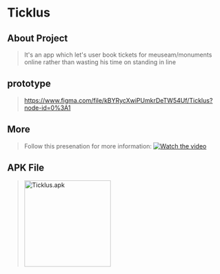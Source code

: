 # Ticklus


## About Project
> It's an app which let's user book tickets for meuseam/monuments online rather than wasting his time on standing in line


## prototype
> https://www.figma.com/file/kBYRycXwiPUmkrDeTW54Uf/Ticklus?node-id=0%3A1


## More
> Follow this presenation for more information:
> [![Watch the video](https://user-images.githubusercontent.com/58760825/159652817-45002001-c1b1-4a7a-ba7c-d6a16e6d2da4.png)](https://youtu.be/6BOP0-KYUu4)

## APK File
> <a href="https://drive.google.com/file/d/1gtjshzThag1sdq3EKQs6U8Q2UCkiUtnu/view?usp=sharing" rel="Ticklus" target="*"><img src="https://user-images.githubusercontent.com/58760825/159648566-4c81a94e-2c86-4384-979c-c2ab62cefdc6.gif" height="200" width="200" alt="Ticklus.apk" /></a>



<!-- > [![Watch the video](https://user-images.githubusercontent.com/58760825/159648566-4c81a94e-2c86-4384-979c-c2ab62cefdc6.gif) hight="200"](https://drive.google.com/file/d/1gtjshzThag1sdq3EKQs6U8Q2UCkiUtnu/view?usp=sharing) -->
<!-- Hardik Bansal -->
<!--Charush Jain-->






<!-- Dakshita Motwani -->
